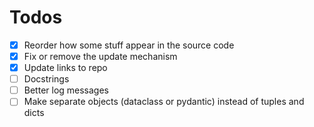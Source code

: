 # Todos

- [X] Reorder how some stuff appear in the source code
- [X] Fix or remove the update mechanism
- [X] Update links to repo
- [ ] Docstrings
- [ ] Better log messages
- [ ] Make separate objects (dataclass or pydantic) instead of tuples and dicts
